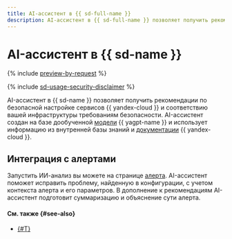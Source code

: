 ```yaml
---
title: AI-ассистент в {{ sd-full-name }}
description: AI-ассистент в {{ sd-full-name }} позволяет получить рекомендации по безопасной настройке сервисов {{ yandex-cloud }} и соответствию инфраструктуры требованиям безопасности.
---
```


# AI-ассистент в {{ sd-name }}

{% include [preview-by-request](../../_includes/note-preview-by-request.md) %}

{% include [sd-usage-security-disclaimer](../../_includes/security-deck/sd-usage-security-disclaimer.md) %}

AI-ассистент в {{ sd-name }} позволяет получить рекомендации по безопасной настройке сервисов {{ yandex-cloud }} и соответствию вашей инфраструктуры требованиям безопасности. AI-ассистент создан на базе дообученной [модели](../../ai-studio/concepts/generation/models.md) {{ yagpt-name }} и использует информацию из внутренней базы знаний и [документации](../../index.yaml) {{ yandex-cloud }}.

## Интеграция с алертами

Запустить ИИ-анализ вы можете на странице [алерта](./alerts.md). AI-ассистент поможет исправить проблему, найденную в конфигурации, с учетом контекста алерта и его параметров. В дополнение к рекомендациям AI-ассистент подготовит суммаризацию и объяснение сути алерта.

#### См. также {#see-also}

* [{#T}](./alerts.md)